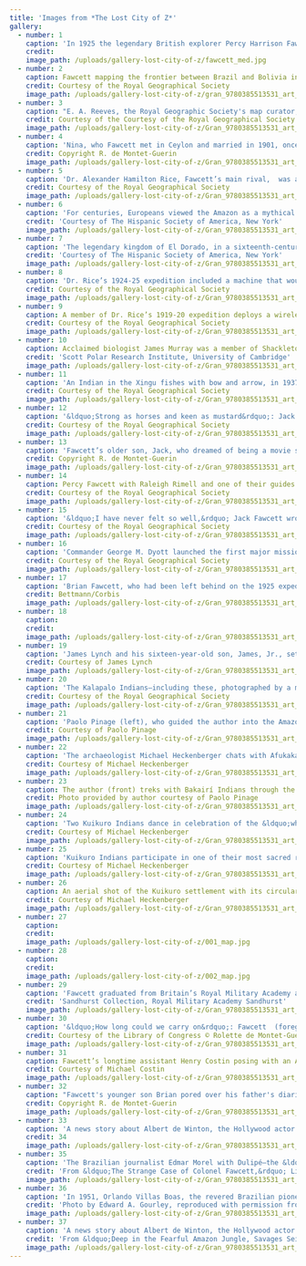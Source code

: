 ```yaml
---
title: 'Images from *The Lost City of Z*'
gallery:
  - number: 1
    caption: 'In 1925 the legendary British explorer Percy Harrison Fawcett ventured into the Amazon, determined to make one of the most important discoveries in history. He was searching for an ancient civilization, which he had named, simply, the City of Z. Then he and his expedition, including his son, vanished...'
    credit:
    image_path: /uploads/gallery-lost-city-of-z/fawcett_med.jpg
  - number: 2
    caption: Fawcett mapping the frontier between Brazil and Bolivia in 1908.
    credit: Courtesy of the Royal Geographical Society
    image_path: /uploads/gallery-lost-city-of-z/gran_9780385513531_art_002_.jpg
  - number: 3
    caption: "E. A. Reeves, the Royal Geographic Society's map curator, was charged with turning Fawcett into a gentleman explorer."
    credit: Courtesy of the Courtesy of the Royal Geographical Society
    image_path: /uploads/gallery-lost-city-of-z/Gran_9780385513531_art_005_.jpg
  - number: 4
    caption: 'Nina, who Fawcett met in Ceylon and married in 1901, once compared her situation to that of a sailor’s wife: &ldquo;very uncertain and lonely&rdquo; and &ldquo;miserably poor.&rdquo;'
    credit: Copyright R. de Montet-Guerin
    image_path: /uploads/gallery-lost-city-of-z/Gran_9780385513531_art_004_.jpg
  - number: 5
    caption: 'Dr. Alexander Hamilton Rice, Fawcett’s main rival,  was a multimillionaire &ldquo;as much at home in the elegant swirl of Newport society as in the steaming jungles of Brazil.&rdquo;'
    credit: Courtesy of the Royal Geographical Society
    image_path: /uploads/gallery-lost-city-of-z/Gran_9780385513531_art_008_.jpg
  - number: 6
    caption: 'For centuries, Europeans viewed the Amazon as a mythical landscape, where Indians might have heads in the middle of their chests, as this sixteenth century drawing illustrates.'
    credit: 'Courtesy of The Hispanic Society of America, New York'
    image_path: /uploads/gallery-lost-city-of-z/Gran_9780385513531_art_006_.jpg
  - number: 7
    caption: 'The legendary kingdom of El Dorado, in a sixteenth-century illustration printed in Germany.'
    credit: 'Courtesy of The Hispanic Society of America, New York'
    image_path: /uploads/gallery-lost-city-of-z/Gran_9780385513531_art_007_.jpg
  - number: 8
    caption: 'Dr. Rice’s 1924-25 expedition included a machine that would revolutionize exploration: the airplane.'
    credit: Courtesy of the Royal Geographical Society
    image_path: /uploads/gallery-lost-city-of-z/Gran_9780385513531_art_011_.jpg
  - number: 9
    caption: A member of Dr. Rice’s 1919-20 expedition deploys a wireless telegraphy set - an early radio - allowing the party to receive news from the outside world.
    credit: Courtesy of the Royal Geographical Society
    image_path: /uploads/gallery-lost-city-of-z/Gran_9780385513531_art_010_.jpg
  - number: 10
    caption: Acclaimed biologist James Murray was a member of Shackleton’s British Antarctic Expedition and later joined Fawcett on a horrific journey in the Amazon.
    credit: 'Scott Polar Research Institute, University of Cambridge'
    image_path: /uploads/gallery-lost-city-of-z/Gran_9780385513531_art_014_.jpg
  - number: 11
    caption: 'An Indian in the Xingu fishes with bow and arrow, in 1937. Many scientists believed the Amazon could not provide sufficient food to sustain a large, complex civilization.'
    credit: Courtesy of the Royal Geographical Society
    image_path: /uploads/gallery-lost-city-of-z/Gran_9780385513531_art_015_.jpg
  - number: 12
    caption: '&ldquo;Strong as horses and keen as mustard&rdquo;: Jack Fawcett and his best friend, Raleigh Rimell, on the 1925 expedition.'
    credit: Courtesy of the Royal Geographical Society
    image_path: /uploads/gallery-lost-city-of-z/Gran_9780385513531_art_017_.jpg
  - number: 13
    caption: 'Fawcett’s older son, Jack, who dreamed of being a movie star, accompanied his father on his deadly quest for Z.'
    credit: Copyright R. de Montet-Guerin
    image_path: /uploads/gallery-lost-city-of-z/Gran_9780385513531_art_016_.jpg
  - number: 14
    caption: Percy Fawcett with Raleigh Rimell and one of their guides shortly before the expedition vanished.
    credit: Courtesy of the Royal Geographical Society
    image_path: /uploads/gallery-lost-city-of-z/Gran_9780385513531_art_019_.jpg
  - number: 15
    caption: '&ldquo;I have never felt so well,&rdquo; Jack Fawcett wrote his mother during the fateful expedition.'
    credit: Courtesy of the Royal Geographical Society
    image_path: /uploads/gallery-lost-city-of-z/Gran_9780385513531_art_018_.jpg
  - number: 16
    caption: 'Commander George M. Dyott launched the first major mission to rescue Fawcett, in 1928.'
    credit: Courtesy of the Royal Geographical Society
    image_path: /uploads/gallery-lost-city-of-z/Gran_9780385513531_art_020_.jpg
  - number: 17
    caption: 'Brian Fawcett, who had been left behind on the 1925 expedition, was eventually drawn into the jungle himself.'
    credit: Bettmann/Corbis
    image_path: /uploads/gallery-lost-city-of-z/Gran_9780385513531_art_023_.jpg
  - number: 18
    caption:
    credit:
    image_path: /uploads/gallery-lost-city-of-z/Gran_9780385513531_art_022_.jpg
  - number: 19
    caption: 'James Lynch and his sixteen-year-old son, James, Jr., set out into the jungle in 1996, in the hopes of finally solving the Fawcett mystery.'
    credit: Courtesy of James Lynch
    image_path: /uploads/gallery-lost-city-of-z/Gran_9780385513531_art_027_.jpg
  - number: 20
    caption: 'The Kalapalo Indians—including these, photographed by a missionary in 1937 -- were believed to know what really happened to Fawcett and his party.'
    credit: Courtesy of the Royal Geographical Society
    image_path: /uploads/gallery-lost-city-of-z/Gran_9780385513531_art_025_.jpg
  - number: 21
    caption: 'Paolo Pinage (left), who guided the author into the Amazon, rests in the house of a Bakairí Indian during our trip.'
    credit: Courtesy of Paolo Pinage
    image_path: /uploads/gallery-lost-city-of-z/Gran_9780385513531_art_028_.jpg
  - number: 22
    caption: 'The archaeologist Michael Heckenberger chats with Afukaká, the chief of the Kuikuro Indians.'
    credit: Courtesy of Michael Heckenberger
    image_path: /uploads/gallery-lost-city-of-z/Gran_9780385513531_art_032_.jpg
  - number: 23
    caption: The author (front) treks with Bakairí Indians through the jungle along the same route that Fawcett followed eighty years earlier.
    credit: Photo provided by author courtesy of Paolo Pinage
    image_path: /uploads/gallery-lost-city-of-z/Gran_9780385513531_art_029_.jpg
  - number: 24
    caption: 'Two Kuikuro Indians dance in celebration of the &ldquo;whirlwind&rdquo; spirit.'
    credit: Courtesy of Michael Heckenberger
    image_path: /uploads/gallery-lost-city-of-z/Gran_9780385513531_art_030_.jpg
  - number: 25
    caption: 'Kuikuro Indians participate in one of their most sacred rituals, the Kuarup, which honors the dead.'
    credit: Courtesy of Michael Heckenberger
    image_path: /uploads/gallery-lost-city-of-z/Gran_9780385513531_art_031_.jpg
  - number: 26
    caption: An aerial shot of the Kuikuro settlement with its circular plaza and domed houses along the perimeter.
    credit: Courtesy of Michael Heckenberger
    image_path: /uploads/gallery-lost-city-of-z/Gran_9780385513531_art_033_.jpg
  - number: 27
    caption:
    credit:
    image_path: /uploads/gallery-lost-city-of-z/001_map.jpg
  - number: 28
    caption:
    credit:
    image_path: /uploads/gallery-lost-city-of-z/002_map.jpg
  - number: 29
    caption: 'Fawcett graduated from Britain’s Royal Military Academy at eighteen, where he learned to be &ldquo;a natural leader of men...fearless.&rdquo;'
    credit: 'Sandhurst Collection, Royal Military Academy Sandhurst'
    image_path: /uploads/gallery-lost-city-of-z/Gran_9780385513531_art_003.jpg
  - number: 30
    caption: '&ldquo;How long could we carry on&rdquo;: Fawcett  (foreground right) and his men facing starvation during their search for the source of the Rio Verde in 1908.'
    credit: Courtesy of the Library of Congress © Rolette de Montet-Guerin
    image_path: /uploads/gallery-lost-city-of-z/Gran_9780385513531_art_009.jpg
  - number: 31
    caption: Fawcett’s longtime assistant Henry Costin posing with an Amazonian tribe in 1914 that had never before seen a white man.
    credit: Courtesy of Michael Costin
    image_path: /uploads/gallery-lost-city-of-z/Gran_9780385513531_art_013.jpg
  - number: 32
    caption: "Fawcett's younger son Brian pored over his father's diaries and drew illustrations depicting his adventures. The drawings, like this one, were published in Exploration Fawcett in 1953 and further fueled Percy Fawcett’s legend."
    credit: Copyright R. de Montet-Guerin
    image_path: /uploads/gallery-lost-city-of-z/Gran_9780385513531_art_012.gif
  - number: 33
    caption: 'A news story about Albert de Winton, the Hollywood actor who, in 1933, had vowed to find Fawcett dead or alive. Credit: From &ldquo;Deep in the Fearful Amazon Jungle, Savages Seize Movie Actor Seeking to Rescue Fawcett,&rdquo; Washington Post, Sept. 30, 1934'
    credit: 34
    image_path: /uploads/gallery-lost-city-of-z/Gran_9780385513531_art_021.jpg
  - number: 35
    caption: 'The Brazilian journalist Edmar Morel with Dulipé—the &ldquo;White God of the Xingu&rdquo; -- who, in the 1940s, became a central figure in the Fawcett mystery.'
    credit: 'From &ldquo;The Strange Case of Colonel Fawcett,&rdquo; Life, April 30, 1951'
    image_path: /uploads/gallery-lost-city-of-z/Gran_9780385513531_art_024.jpg
  - number: 36
    caption: 'In 1951, Orlando Villas Boas, the revered Brazilian pioneer, thought that he had found proof of Fawcett’s fate.'
    credit: 'Photo by Edward A. Gourley, reproduced with permission from Douglas A. Gourley'
    image_path: /uploads/gallery-lost-city-of-z/Gran_9780385513531_art_026.jpg
  - number: 37
    caption: 'A news story about Albert de Winton, the Hollywood actor who, in 1933, had vowed to find Fawcett dead or alive.'
    credit: 'From &ldquo;Deep in the Fearful Amazon Jungle, Savages Seize Movie Actor Seeking to Rescue Fawcett,&rdquo; Washington Post, Sept. 30, 1934'
    image_path: /uploads/gallery-lost-city-of-z/Gran_9780385513531_art_0211.jpg
---
```


